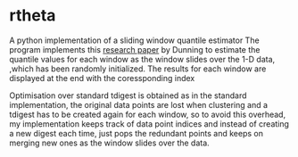 # rtheta
A python implementation of a sliding window quantile estimator
The program implements this [research paper](https://www.google.com/url?sa=t&rct=j&q=&esrc=s&source=web&cd=1&ved=2ahUKEwjBi9TnmrbiAhVEq48KHUavBdkQFjAAegQIARAC&url=https%3A%2F%2Fraw.githubusercontent.com%2Ftdunning%2Ft-digest%2Fmaster%2Fdocs%2Ft-digest-paper%2Fhisto.pdf&usg=AOvVaw048xBndi9K3iTwhwSiSt35) by Dunning to estimate the quantile values for each window as the window slides over the 1-D data, ,which has been randomly initialized.
The results for each window are displayed at the end with the coressponding index

Optimisation over standard tdigest is obtained as in the standard implementation, the original data points are lost when clustering and a tdigest has to be created again for each window, so to avoid this overhead, my implementation keeps track of data point indices and instead of creating a new digest each time, just pops the redundant points and keeps on merging new ones as the window slides over the data.
